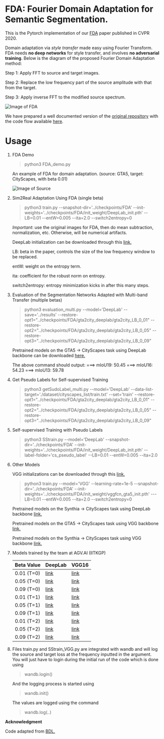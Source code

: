 # FDA: Fourier Domain Adaptation for Semantic Segmentation.

This is the Pytorch implementation of our [FDA](https://openaccess.thecvf.com/content_CVPR_2020/papers/Yang_FDA_Fourier_Domain_Adaptation_for_Semantic_Segmentation_CVPR_2020_paper.pdf) paper published in CVPR 2020.

Domain adaptation via *style transfer* made easy using Fourier Transform. FDA needs **no deep networks** for style transfer, and involves **no adversarial training**. Below is the diagram of the proposed Fourier Domain Adaptation method:

Step 1: Apply FFT to source and target images.

Step 2: Replace the low frequency part of the source amplitude with that from the target.

Step 3: Apply inverse FFT to the modified source spectrum.

![Image of FDA](https://github.com/YanchaoYang/FDA/blob/master/demo_images/FDA.png)

We have prepared a well documented version of the [original repository](https://github.com/YanchaoYang/FDA) with the code flow available [here](https://drive.google.com/file/d/1Ondj__Dqzf6bytJeN4gwnUpyf3AIuyjy/view?usp=sharing).

# Usage

1. FDA Demo
   
   > python3 FDA_demo.py
   
   An example of FDA for domain adaptation. (source: GTA5, target: CityScapes, with beta 0.01)
   
   ![Image of Source](https://github.com/YanchaoYang/FDA/blob/master/demo_images/example.png)


2. Sim2Real Adaptation Using FDA (single beta)

   > python3 train.py --snapshot-dir='../checkpoints/FDA' --init-weights='../checkpoints/FDA/init_weight/DeepLab_init.pth' 
                      --LB=0.01 --entW=0.005 --ita=2.0 --switch2entropy=0

   *Important*: use the original images for FDA, then do mean subtraction, normalization, etc. Otherwise, will be numerical artifacts.

   DeepLab initialization can be downloaded through this [link.](https://drive.google.com/file/d/1dk_4JJZBj4OZ1mkfJ-iLLWPIulQqvHQd/view?usp=sharing)

   LB: beta in the paper, controls the size of the low frequency window to be replaced.

   entW: weight on the entropy term.
   
   ita: coefficient for the robust norm on entropy.
   
   switch2entropy: entropy minimization kicks in after this many steps.


3. Evaluation of the Segmentation Networks Adapted with Multi-band Transfer (multiple betas)

   > python3 evaluation_multi.py --model='DeepLab' --save='../results' 
                                 --restore-opt1="../checkpoints/FDA/gta2city_deeplab/gta2city_LB_0_01" 
                                 --restore-opt2="../checkpoints/FDA/gta2city_deeplab/gta2city_LB_0_05" 
                                 --restore-opt3="../checkpoints/FDA/gta2city_deeplab/gta2city_LB_0_09"

   Pretrained models on the GTA5 -> CityScapes task using DeepLab backbone can be downloaded [here.](https://drive.google.com/file/d/1HueawBlg6RFaKNt2wAX__1vmmupKqHmS/view?usp=sharing)
   
   The above command should output:
       ===> mIoU19: 50.45
       ===> mIoU16: 54.23
       ===> mIoU13: 59.78
       

4. Get Pseudo Labels for Self-supervised Training

   > python3 getSudoLabel_multi.py --model='DeepLab' --data-list-target='./dataset/cityscapes_list/train.txt' --set='train' 
                                   --restore-opt1="../checkpoints/FDA/gta2city_deeplab/gta2city_LB_0_01" 
                                   --restore-opt2="../checkpoints/FDA/gta2city_deeplab/gta2city_LB_0_05" 
                                   --restore-opt3="../checkpoints/FDA/gta2city_deeplab/gta2city_LB_0_09"


5. Self-supervised Training with Pseudo Labels

   > python3 SStrain.py --model='DeepLab' --snapshot-dir='../checkpoints/FDA' --init-weights='../checkpoints/FDA/init_weight/DeepLab_init.pth' 
                        --label-folder='cs_pseudo_label' --LB=0.01 --entW=0.005 --ita=2.0

6. Other Models

   VGG initializations can be downloaded through this [link.](https://drive.google.com/file/d/1pgHtwBKUcbAyItnU4hgMb96UfY1PGiCv/view?usp=sharing)
   
    > python3 train.py --model='VGG' --learning-rate=1e-5 --snapshot-dir='../checkpoints/FDA' --init-weights='../checkpoints/FDA/init_weight/vggfcn_gta5_init.pth' 
    ---LB=0.01 --entW=0.005 --ita=2.0 --switch2entropy=0
   
   Pretrained models on the Synthia -> CityScapes task using DeepLab backbone [link.](https://drive.google.com/file/d/1FRI_KIWnubyknChhTOAVl6ZsPxzvEXce/view?usp=sharing)
   
   Pretrained models on the GTA5 -> CityScapes task using VGG backbone [link.](https://drive.google.com/file/d/15Az8DFaLw1kTgt82KX9rI6S85n7iesdc/view?usp=sharing)
   
   Pretrained models on the Synthia -> CityScapes task using VGG backbone [link.](https://drive.google.com/file/d/1SC7sxKtic_7ClFmAZDlrBqRaL0pvKYZ8/view?usp=sharing)
   
7. Models trained by the team at AGV.AI (IITKGP)
    
   | Beta Value | DeepLab | VGG16 |
   |------------|---------|-------|
   | 0.01 (T=0) | [link](https://drive.google.com/drive/folders/1101cMmEKlkBQ-oMLFWLaU0sn_y-AHRqs?usp=sharing)    | [link](https://drive.google.com/drive/folders/1py_CXSFTu9t4jNDVOb2RmtVQgXfSm7ur?usp=sharing)  |
   | 0.05 (T=0) | [link](https://drive.google.com/drive/folders/1PEYoOe65TRIWcNG45qMEMZAL7hjWbO5U?usp=sharing)    | [link](https://drive.google.com/drive/folders/1-NlVPgHvFBcN0Wb4oA5vkOdeRR1Z_7p2?usp=sharing)  |
   | 0.09 (T=0) | [link](https://drive.google.com/drive/folders/17qXK696NaQv5tBnOFLZ_mTWPp8NAY5jQ?usp=sharing)    | [link](https://drive.google.com/drive/folders/1ZwuBmLk6D_8YgsoG3gEzOeE2Ohh0htiX?usp=sharing)  |
   | 0.01 (T=1) | [link](https://drive.google.com/drive/folders/12Ae-TrGcIAb91gm49PlA-Quc98A7J_Xe?usp=sharing)    | [link](https://drive.google.com/drive/folders/1ldFTVY55QEUj1NY-h7_UXYKGoMlnO6s-?usp=sharing)  |
   | 0.05 (T=1) | [link](https://drive.google.com/drive/folders/1YomOo27v2uIWNy78wjG7mdLl5D_JA5d0?usp=sharing)    | [link](https://drive.google.com/drive/folders/1yhGNQiWS2dBcw3IRr1mTEZJ3F28Jy203?usp=sharing)  |
   | 0.09 (T=1) | [link](https://drive.google.com/drive/folders/1Yi99lTKkKxzMWsm_0vH0kCcHH36CdzgQ?usp=sharing)    | [link](https://drive.google.com/drive/folders/1-VT3vLlxqV3cj0NaMzcFznrPM4Arfgjw?usp=sharing)  |
   | 0.01 (T=2) | [link](https://drive.google.com/drive/folders/11JzUB4uYA3e_lB9Zoe9-iaGPbSXNXwYT?usp=sharing)    | [link](https://drive.google.com/drive/folders/1-IybTsqIabjOpZzj8urlDxONoey8jCSb?usp=sharing)  |
   | 0.05 (T=2) | [link](https://drive.google.com/drive/folders/1z-4fptNdhfFzledC_0YQ2sfOY9qJHCrB?usp=sharing)    | [link](https://drive.google.com/drive/folders/1-RrWb11LGBcdiLaq1SQdjsPOdy7kxTXz?usp=sharing)  |
   | 0.09 (T=2) | [link](https://drive.google.com/drive/folders/1bNG4jdqinHSC1ELYFYyqpCj6r4Li-8Sz?usp=sharing)    | [link](https://drive.google.com/drive/folders/1XUx3nv614A7d8LCTdRyTn9lupQhpTqpS?usp=sharing)  |

8. Files train.py and SStrain_VGG.py are integrated with wandb and will log the source and target loss at the frequency inputted in the argument. You will just have to login        during the initial run of the code which is done using

   > wandb.login()
   
   And the logging process is started using 
   
   > wandb.init()
   
   The values are logged using the command
   
   > wandb.log(..)

**Acknowledgment**

Code adapted from [BDL.](https://github.com/liyunsheng13/BDL)
